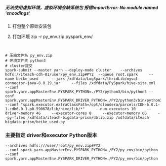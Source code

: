 ##### 无法使用虚拟环境，虚拟环境会缺系统包 报错ImportError: No module named 'encodings'

1. 打包整个原始安装包

2. 打包环境
zip -r py_env.zip pyspark_env/

```shell


# 压缩文件名 py_env.zip
# 环境文件夹 python3
# cluster提交
spark-submit --master yarn --deploy-mode cluster    --archives hdfs://iteach-cdh-01/user/py_env.zip#PY2  --queue root.spark     --name beike_used      --jars /xdfdata/LogSpark/thridLib/mysql-connector-java-8.0.19.jar     --files /xdfdata/PySpark/hive-site.xml   --conf spark.yarn.appMasterEnv.PYSPARK_PYTHON=./PY2/python3/bin/python3 --conf spark.yarn.appMasterEnv.PYSPARK_DRIVER_PYTHON=./PY2/python3/bin/python3  --conf "spark.executor.extraClassPath=/opt/cloudera/parcels/CDH-6.0.1-1.cdh6.0.1.p0.590678/lib/hive/lib/*"     --num-executors 10     --driver-memory 4G     --executor-cores 8     --executor-memory 6G     --py-files /xdfdata/iteach-bigdata-prism/dblib.zip /xdfdata/iteach-bigdata-prism/beike_used.py
```



### 主要指定 driver和executor Python版本

```shell
--archives hdfs:///user/root/py_env.zip#PY2 
--conf spark.yarn.appMasterEnv.PYSPARK_PYTHON=./PY2/py_env/bin/python
--conf spark.yarn.appMasterEnv.PYSPARK_DRIVER_PYTHON=./PY2/py_env/bin/python 
```


